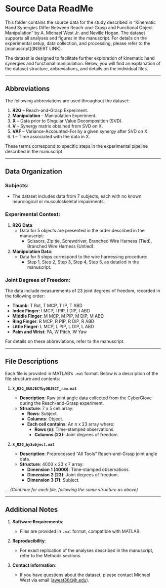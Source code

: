 # Source Data ReadMe

This folder contains the source data for the study described in “Kinematic Hand Synergies Differ Between Reach-and-Grasp and Functional Object Manipulation” by A. Michael West Jr. and Neville Hogan. The dataset supports all analyses and figures in the manuscript. For details on the experimental setup, data collection, and processing, please refer to the [manuscript](INSERT LINK).

The dataset is designed to facilitate further exploration of kinematic hand synergies and functional manipulation. Below, you will find an explanation of the dataset structure, abbreviations, and details on the individual files.

---

## Abbreviations
The following abbreviations are used throughout the dataset:

1. **R2G** – Reach-and-Grasp Experiment.
2. **Manipulation** – Manipulation Experiment.
3. **X** – Data prior to Singular Value Decomposition (SVD).
4. **V** – Synergy matrix obtained from SVD on X.
5. **VAF** – Variance-Accounted-For by a given synergy after SVD on X.
6. **t** – Time associated with the data in X.

These terms correspond to specific steps in the experimental pipeline described in the manuscript.

---

## Data Organization

### Subjects:
- The dataset includes data from 7 subjects, each with no known neurological or musculoskeletal impairments.

### Experimental Context:
1. **R2G Data**:
   - Data for 5 objects are presented in the order described in the manuscript:
     - Scissors, Zip tie, Screwdriver, Branched Wire Harness (Tied), Branched Wire Harness (Untied).
2. **Manipulation Data**:
   - Data for 5 steps correspond to the wire harnessing procedure:
     - Step 1, Step 2, Step 3, Step 4, Step 5, as detailed in the manuscript.

### Joint Degrees of Freedom:
The data include measurements of 23 joint degrees of freedom, recorded in the following order:
- **Thumb**: T Rot, T MCP, T IP, T ABD
- **Index Finger**: I MCP, I PIP, I DIP, I ABD
- **Middle Finger**: M MCP, M PIP, M DIP, M ABD
- **Ring Finger**: R MCP, R PIP, R DIP, R ABD
- **Little Finger**: L MCP, L PIP, L DIP, L ABD
- **Palm and Wrist**: PA, W Pitch, W Yaw

For details on these abbreviations, refer to the manuscript.

---

## File Descriptions

Each file is provided in MATLAB’s `.mat` format. Below is a description of the file structure and contents:

1. **`X_R2G_SUBJECTbyOBJECT_raw.mat`**  
   - **Description**: Raw joint angle data collected from the CyberGlove during the Reach-and-Grasp experiment.  
   - **Structure**: 7 x 5 cell array:
     - **Rows**: Subject.
     - **Columns**: Object.
     - **Each cell contains**: An n x 23 array where:
       - **Rows (n)**: Time-stamped observations.
       - **Columns (23)**: Joint degrees of freedom.

2. **`X_R2G_bySubject.mat`**  
   - **Description**: Preprocessed “All Tools” Reach-and-Grasp joint angle data.  
   - **Structure**: 4000 x 23 x 7 array:
     - **Dimension 1 (4000)**: Time-stamped observations.
     - **Dimension 2 (23)**: Joint degrees of freedom.
     - **Dimension 3 (7)**: Subject.

... *(Continue for each file, following the same structure as above)*

---

## Additional Notes

1. **Software Requirements**:
   - Files are provided in `.mat` format, compatible with MATLAB.

2. **Reproducibility**:
   - For exact replication of the analyses described in the manuscript, refer to the Methods sections.

3. **Contact Information**:
   - If you have questions about the dataset, please contact Michael West via email ([awest36@jh.edu](mailto:awest36@jh.edu)).
